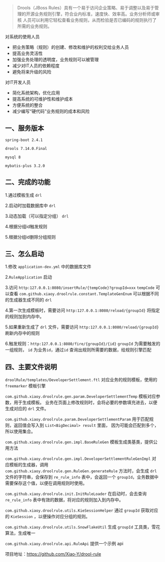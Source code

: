 >Drools（JBoss Rules）具有一个易于访问企业策略、易于调整以及易于管理的开源业务规则引擎，符合业内标准，速度快、效率高。业务分析师或审核
>人员可以利用它轻松查看业务规则，从而检验是否已编码的规则执行了所需的业务规则。

对系统的使用人员

* 把业务策略（规则）的创建、修改和维护的权利交给业务人员
* 提高业务灵活性
* 加强业务处理的透明度，业务规则可以被管理
* 减少对IT人员的依赖程度
* 避免将来升级的风险

对IT开发人员
* 简化系统架构，优化应用
* 提高系统的可维护性和维护成本
* 方便系统的整合
* 减少编写“硬代码”业务规则的成本和风险


## 一、服务版本

```
spring-boot 2.4.1

drools 7.14.0.Final

mysql 8

mybatis-plus 3.2.0
```

## 二、完成的功能

1.通过模板生成 `drl`

2.启动时加载数据库中 `drl`

3.动态加载（可以指定分组） `drl`

4.根据分组id触发规则

5.根据分组id删除分组规则

## 三、怎么启动
1.修改 `application-dev.yml` 中的数据库文件

2.`RuleApplication` 启动

3.访问 `http:127.0.0.1:8080/insertRule/{tempCode}?groupId=xxx`
 `tempCode` 可以查看 `com.github.xiaoy.droolrule.constant.TemplateGenEnum` 可以根据不同的生成器生成不同的 `drl`

4.第一次生成模板时，需要访问 `http:127.0.0.1:8080/reload/{groupId}`  将指定的规则加到内存中。

5.如果重新生成了 `drl` 文件，需要访问 `http:127.0.0.1:8080/reload/{groupId}` 刷新内存中的规则

6.触发规则：`http:127.0.0.1:8080/fire/{groupId}/{id}` `groupId` 为需要触发的一组规则，
`id` 为业务`id`，通过`id` 查询出规则所需要的数据，给规则引擎匹配

## 四、主要文件说明
`droolRule/templates/DeveloperSettlement.ftl` 对应业务的规则模板，使用的 `freemarker` 模板引擎

`com.github.xiaoy.droolrule.gen.param.DeveloperSettlementTemp` 模板对应参数，用于生成模板。
业务在页面上修改规则时，会将必要的参数填充进去，以便生成对应的 `drl` 文件。

`com.github.xiaoy.droolrule.param.DeveloperSettlementParam` 用于匹配规则，返回值会写入到 `List<BigDecimal> result` 里面，
因为可能会匹配到多个，所以使用集合。

`com.github.xiaoy.droolrule.gen.impl.BaseRuleGen` 模板生成类基类，提供公用方法

`com.github.xiaoy.droolrule.gen.impl.DeveloperSettlementRuleGenImpl` 对应模板的生成器，调用 `com.github.xiaoy.droolrule.gen.RuleGen.generateRule`
方法时，会生成 `drl` 文件的字符串，会保存到 `re_rule_info` 表中，会返回一个 `groupId`，业务数据中需要保存这个值，以便在调用规则时使用。

`com.github.xiaoy.droolrule.init.InitRuleLoader` 在启动时，会去查询 `re_rule_info` 表中有效的数据，将对应的规则加入到内存中。

`com.github.xiaoy.droolrule.utils.KieSessionHelper` 通过 `groupId` 获取对应的 `KieSession` ，以便操作对应分组的规则。

 `com.github.xiaoy.droolrule.utils.SnowFlakeUtil` 生成  `groupId` 工具类，雪花算法，生成唯一
 
 `com.github.xiaoy.droolrule.api.RuleApi` 提供一个示例 api
 
 
 项目地址：https://github.com/Xiao-Y/drool-rule